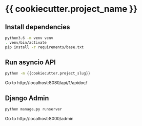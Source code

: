 # {{ cookiecutter.project_name }}

## Install dependencies

```bash
python3.6 -m venv venv
. venv/bin/activate
pip install -r requirements/base.txt
```

## Run asyncio API

```bash
python -m {{cookiecutter.project_slug}}
```
Go to http://localhost:8080/api/1/apidoc/

## Django Admin

```bash
python manage.py runserver
```

Go to http://localhost:8000/admin